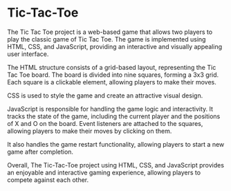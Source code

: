 # Tic-Tac-Toe

The Tic Tac Toe project is a web-based game that allows two players to play the classic game of Tic Tac Toe. The game is implemented using HTML, CSS, and JavaScript, providing an interactive and visually appealing user interface.

The HTML structure consists of a grid-based layout, representing the Tic Tac Toe board. The board is divided into nine squares, forming a 3x3 grid. Each square is a clickable element, allowing players to make their moves.

CSS is used to style the game and create an attractive visual design.

JavaScript is responsible for handling the game logic and interactivity. It tracks the state of the game, including the current player and the positions of X and O on the board. Event listeners are attached to the squares, allowing players to make their moves by clicking on them.

It also handles the game restart functionality, allowing players to start a new game after completion.

Overall, The Tic-Tac-Toe project using HTML, CSS, and JavaScript provides an enjoyable and interactive gaming experience, allowing players to compete against each other.
